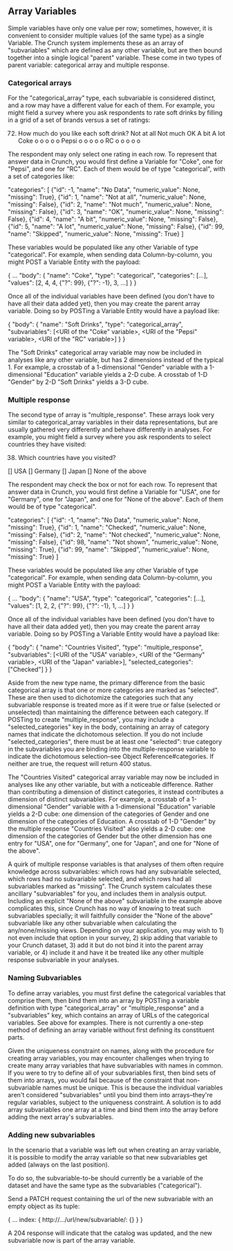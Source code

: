 ## Array Variables

Simple variables have only one value per row; sometimes, however, it is convenient to consider multiple values (of the same type) as a single Variable. The Crunch system implements these as an array of "subvariables" which are defined as any other variable, but are then bound together into a single logical "parent" variable. These come in two types of parent variable: categorical array and multiple response.

### Categorical arrays

For the "categorical_array" type, each subvariable is considered distinct, and a row may have a different value for each of them. For example, you might field a survey where you ask respondents to rate soft drinks by filling in a grid of a set of brands versus a set of ratings:

72. How much do you like each soft drink?
       Not at all   Not much   OK   A bit   A lot
 Coke       o           o      o      o       o
Pepsi       o           o      o      o       o
   RC       o           o      o      o       o

The respondent may only select one rating in each row. To represent that answer data in Crunch, you would first define a Variable for "Coke", one for "Pepsi", and one for "RC". Each of them would be of type "categorical", with a set of categories like:

"categories": [
    {"id": -1, "name": "No Data",    "numeric_value": None, "missing":  True},
    {"id":  1, "name": "Not at all", "numeric_value": None, "missing": False},
    {"id":  2, "name": "Not much",   "numeric_value": None, "missing": False},
    {"id":  3, "name": "OK",         "numeric_value": None, "missing": False},
    {"id":  4, "name": "A bit",      "numeric_value": None, "missing": False},
    {"id":  5, "name": "A lot",      "numeric_value": None, "missing": False},
    {"id": 99, "name": "Skipped",    "numeric_value": None, "missing":  True}
]

These variables would be populated like any other Variable of type "categorical". For example, when sending data Column-by-column, you might POST a Variable Entity with the payload:

{
    ...
    "body": {
        "name": "Coke",
        "type": "categorical",
        "categories": [...],
        "values": [2, 4, 4, {"?": 99}, {"?": -1}, 3, ...]
    }
}

Once all of the individual variables have been defined (you don't have to have all their data added yet), then you may create the parent array variable. Doing so by POSTing a Variable Entity would have a payload like:

{
    "body": {
        "name": "Soft Drinks",
        "type": "categorical_array",
        "subvariables": [<URI of the "Coke" variable>, <URI of the "Pepsi" variable>, <URI of the "RC" variable>]
    }
}

The "Soft Drinks" categorical array variable may now be included in analyses like any other variable, but has 2 dimensions instead of the typical 1. For example, a crosstab of a 1-dimensional "Gender" variable with a 1-dimensional "Education" variable yields a 2-D cube. A crosstab of 1-D "Gender" by 2-D "Soft Drinks" yields a 3-D cube.

### Multiple response
The second type of array is "multiple_response". These arrays look very similar to categorical_array variables in their data representations, but are usually gathered very differently and behave differently in analyses. For example, you might field a survey where you ask respondents to select countries they have visited:

38. Which countries have you visited?

[] USA
[] Germany
[] Japan
[] None of the above 

The respondent may check the box or not for each row. To represent that answer data in Crunch, you would first define a Variable for "USA", one for "Germany", one for "Japan", and one for "None of the above". Each of them would be of type "categorical".

"categories": [
    {"id": -1, "name": "No Data",     "numeric_value": None, "missing":  True},
    {"id":  1, "name": "Checked",     "numeric_value": None, "missing": False},
    {"id":  2, "name": "Not checked", "numeric_value": None, "missing": False},
    {"id": 98, "name": "Not shown",   "numeric_value": None, "missing":  True},
    {"id": 99, "name": "Skipped",     "numeric_value": None, "missing":  True}
]

These variables would be populated like any other Variable of type "categorical". For example, when sending data Column-by-column, you might POST a Variable Entity with the payload:

{
    ...
    "body": {
        "name": "USA",
        "type": "categorical",
        "categories": [...],
        "values": [1, 2, 2, {"?": 99}, {"?": -1}, 1, ...]
    }
}

Once all of the individual variables have been defined (you don't have to have all their data added yet), then you may create the parent array variable. Doing so by POSTing a Variable Entity would have a payload like:

{
    "body": {
        "name": "Countries Visited",
        "type": "multiple_response",
        "subvariables": [<URI of the "USA" variable>, <URI of the "Germany" variable>, <URI of the "Japan" variable>],
        "selected_categories": ["Checked"]
    }
}

Aside from the new type name, the primary difference from the basic categorical array is that one or more categories are marked as "selected". These are then used to dichotomize the categories such that any subvariable response is treated more as if it were true or false (selected or unselected) than maintaining the difference between each category. If POSTing to create "multiple_response", you may include a "selected_categories" key in the body, containing an array of category names that indicate the dichotomous selection. If you do not include "selected_categories", there must be at least one "selected": true category in the subvariables you are binding into the multiple-response variable to indicate the dichotomous selection–see Object Reference#categories. If neither are true, the request will return 400 status.

The "Countries Visited" categorical array variable may now be included in analyses like any other variable, but with a noticeable difference. Rather than contributing a dimension of distinct categories, it instead contributes a dimension of distinct subvariables. For example, a crosstab of a 1-dimensional "Gender" variable with a 1-dimensional "Education" variable yields a 2-D cube: one dimension of the categories of Gender and one dimension of the categories of Education. A crosstab of 1-D "Gender" by the multiple response "Countries Visited" also yields a 2-D cube: one dimension of the categories of Gender but the other dimension has one entry for "USA", one for "Germany", one for "Japan", and one for "None of the above".

A quirk of multiple response variables is that analyses of them often require knowledge across subvariables: which rows had any subvariable selected, which rows had no subvariable selected, and which rows had all subvariables marked as "missing". The Crunch system calculates these ancillary "subvariables" for you, and includes them in analysis output. Including an explicit "None of the above" subvariable in the example above complicates this, since Crunch has no way of knowing to treat such subvariables specially; it will faithfully consider the "None of the above" subvariable like any other subvariable when calculating the any/none/missing views. Depending on your application, you may wish to 1) not even include that option in your survey, 2) skip adding that variable to your Crunch dataset, 3) add it but do not bind it into the parent array variable, or 4) include it and have it be treated like any other multiple response subvariable in your analyses.

### Naming Subvariables

To define array variables, you must first define the categorical variables that comprise them, then bind them into an array by POSTing a variable definition with type "categorical_array" or "multiple_response" and a "subvariables" key, which contains an array of URLs of the categorical variables. See above for examples. There is not currently a one-step method of defining an array variable without first defining its constituent parts. 

Given the uniqueness constraint on names, along with the procedure for creating array variables, you may encounter challenges when trying to create many array variables that have subvariables with names in common. If you were to try to define all of your subvariables first, then bind sets of them into arrays, you would fail because of the constraint that non-subvariable names must be unique. This is because the individual variables aren't considered "subvariables" until you bind them into arrays–they're regular variables, subject to the uniqueness constraint. A solution is to add array subvariables one array at a time and bind them into the array before adding the next array's subvariables.

### Adding new subvariables

In the scenario that a variable was left out when creating an array variable, it is possible to modify the array variable so that new subvariables get added (always on the last position).

To do so, the subvariable-to-be should currently be a variable of the dataset and have the same type as the subvariables ("categorical").

Send a PATCH request containing the url of the new subvariable with an empty object as its tuple:

{
  ...
  index: {
      http://.../url/new/subvariable/: {}
  }
}

A 204 response will indicate that the catalog was updated, and the new subvariable now is part of the array variable.